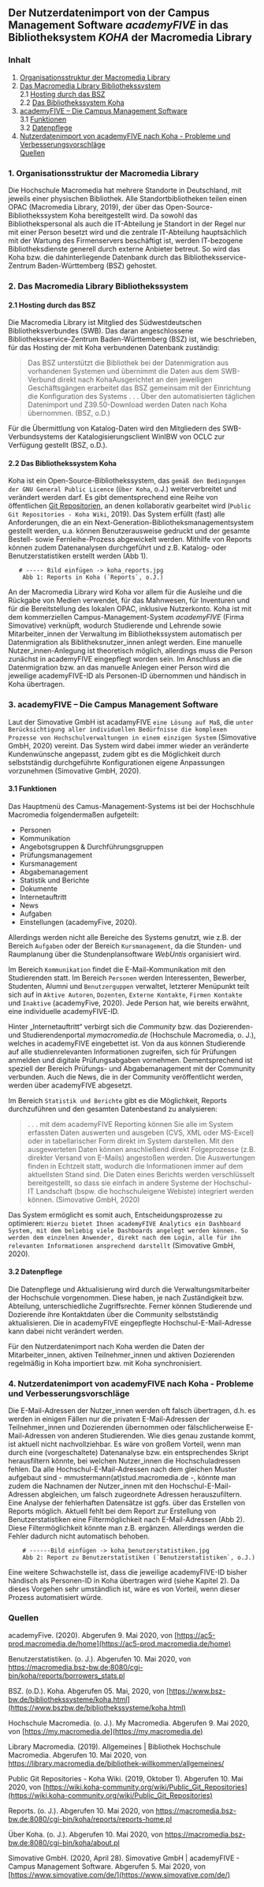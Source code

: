 
## Der Nutzerdatenimport von der Campus Management Software *academyFIVE* in das Bibliotheksystem *KOHA* der Macromedia Library

### Inhalt

1. [Organisationsstruktur der Macromedia Library](#macromedialibrary)  
2. [Das Macromedia Library Bibliothekssystem](#Bibliothekssystem)  
    2.1 [Hosting durch das BSZ](#Hosting)    
    2.2 [Das Bibliothekssystem Koha](#Koha)      
3. [academyFIVE – Die Campus Management Software](#academyFIVE)     
    3.1 [Funktionen](#Funktionen)         
    3.2 [Datenpflege](#Datenpflege)     
4. [Nutzerdatenimport von academyFIVE nach Koha - Probleme und Verbesserungsvorschläge](#Nutzerdatenimport)   
[Quellen](#Quellen) 

### 1. Organisationsstruktur der Macromedia Library <a name="macromedialibrary" /></a>

Die Hochschule Macromedia hat mehrere Standorte in Deutschland, mit jeweils einer physischen Bibliothek. Alle Standortbibliotheken teilen einen OPAC (Macromedia Library, 2019), der über das Open-Source-Bibliothekssystem Koha bereitgestellt wird. Da sowohl das Bibliothekspersonal als auch die IT-Abteilung je Standort in der Regel nur mit einer Person besetzt wird und die zentrale IT-Abteilung hauptsächlich mit der Wartung des Firmenservers beschäftigt ist, werden IT-bezogene Bibliotheksdienste generell durch externe Anbieter betreut. So wird das Koha bzw. die dahinterliegende Datenbank durch das Bibliotheksservice-Zentrum Baden-Württemberg (BSZ) gehostet. 
  
### 2. Das Macromedia Library Bibliothekssystem <a name="Bibliothekssystem" /></a>

#### 2.1 Hosting durch das BSZ <a name="Hosting" /></a>

Die Macromedia Library ist Mitglied des Südwestdeutschen Bibliotheksverbundes (SWB). Das daran angeschlossene Bibliotheksservice-Zentrum Baden-Württemberg (BSZ) ist, wie beschrieben, für das Hosting der mit Koha verbundenen Datenbank zuständig: 

> Das BSZ unterstützt die Bibliothek bei der Datenmigration aus vorhandenen 
> Systemen und übernimmt die Daten aus dem SWB-Verbund direkt nach
> KohaAusgerichtet an den jeweiligen Geschäftsgängen erarbeitet das BSZ 
> gemeinsam mit der Einrichtung die Konfiguration des Systems . . . Über den
> automatisierten täglichen Datenimport und Z39.50-Download werden Daten nach
> Koha übernommen. (BSZ, o.D.) 

Für die Übermittlung von Katalog-Daten wird den Mitgliedern des SWB-Verbundsystems der Katalogisierungsclient WinIBW von OCLC zur Verfügung gestellt (BSZ, o.D.).   
   
#### 2.2 Das Bibliothekssystem Koha <a name="Koha" /></a>

Koha ist ein Open-Source-Bibliothekssystem, das `gemäß den Bedingungen der GNU General Public Licence` (`Über Koha`, o.J.) weiterverbreitet und verändert werden darf. Es gibt dementsprechend eine Reihe von öffentlichen [Git Repositorien](http://git.koha-community.org/gitweb/), an denen kollaborativ gearbeitet wird (`Public Git Repositories - Koha Wiki`, 2019). Das System erfüllt (fast) alle Anforderungen, die an ein Next-Generation-Bibliotheksmanagementsystem gestellt werden, u.a. können Benutzerausweise gedruckt und der gesamte Bestell- sowie Fernleihe-Prozess abgewickelt werden. Mithilfe von Reports können zudem Datenanalysen durchgeführt und z.B. Katalog- oder Benutzerstatistiken erstellt werden (Abb 1).  

       # ----- Bild einfügen -> koha_reports.jpg 
        Abb 1: Reports in Koha (`Reports`, o.J.)

An der Macromedia Library wird Koha vor allem für die Ausleihe und die Rückgabe von Medien verwendet, für das Mahnwesen, für Inventuren und für die Bereitstellung des lokalen OPAC, inklusive Nutzerkonto. Koha ist mit dem kommerziellen Campus-Management-System *academyFIVE* (Firma Simovative) verknüpft, wodurch Studierende und Lehrende sowie Mitarbeiter_innen der Verwaltung im Bibliothekssystem automatisch per Datenmigration als Biblitheksnutzer_innen anlegt werden. Eine manuelle Nutzer_innen-Anlegung ist theoretisch möglich, allerdings muss die Person zunächst in academyFIVE eingepflegt worden sein. Im Anschluss an die Datenmigration bzw. an das manuelle Anlegen einer Person wird die jeweilige academyFIVE-ID als Personen-ID übernommen und händisch in Koha übertragen.

### 3. academyFIVE – Die Campus Management Software <a name="academyFIVE" /></a>

Laut der Simovative GmbH ist acadamyFIVE `eine Lösung auf Maß`, die `unter Berücksichtigung aller individuellen Bedürfnisse die komplexen Prozesse von Hochschulverwaltungen in einem einzigen System` (Simovative GmbH, 2020) vereint.
Das System wird dabei immer wieder an veränderte Kundenwünsche angepasst, zudem gibt es die Möglichkeit durch selbstständig durchgeführte Konfigurationen eigene Anpassungen vorzunehmen (Simovative GmbH, 2020).

#### 3.1 Funktionen  <a name="Funktionen"></a>
   
Das Hauptmenü des Camus-Management-Systems ist bei der Hochschhule Macromedia folgendermaßen aufgeteilt:
- Personen
- Kommunikation
- Angebotsgruppen & Durchführungsgruppen
- Prüfungsmanagement
- Kursmanagement
- Abgabemanagement
- Statistik und Berichte
- Dokumente
- Internetauftritt
- News
- Aufgaben
- Einstellungen (academyFive, 2020). 
        
Allerdings werden nicht alle Bereiche des Systems genutzt, wie z.B. der Bereich `Aufgaben` oder der Bereich `Kursmanagement`, da die Stunden- und Raumplanung über die Stundenplansoftware *WebUntis* organisiert wird.

Im Bereich `Kommunikation` findet die E-Mail-Kommunikation mit den Studierenden statt. Im Bereich `Personen` werden Interessenten, Bewerber, Studenten, Alumni und `Benutzerguppen` verwaltet, letzterer Menüpunkt teilt sich auf in `Aktive Autoren`, `Dozenten`, `Externe Kontakte`, `Firmen Kontakte` und `Inaktive`  (academyFive, 2020). Jede Person hat, wie bereits erwähnt, eine individuelle academyFIVE-ID. 

Hinter „Internetauftritt“ verbirgt sich die *Community* bzw. das Dozierenden- und Studierendenportal *mymacromedia.de* (Hochschule Macromedia, o. J.), welches in academyFIVE eingebettet ist. Von da aus können Studierende auf alle studienrelevanten Informationen zugreifen, sich für Prüfungen anmelden und digitale Prüfungsabgaben vornehmen. Dementsprechend ist speziell der Bereich Prüfungs- und Abgabemanagement mit der Community verbunden. Auch die News, die in der Community veröffentlicht werden, werden über academyFIVE abgesetzt.

Im Bereich `Statistik und Berichte` gibt es die Möglichkeit, Reports durchzuführen und den gesamten Datenbestand zu analysieren:

> . . . mit dem academyFIVE Reporting können Sie alle im System erfassten Daten 
> auswerten und ausgeben (CVS, XML oder MS-Excel) oder in tabellarischer Form 
> direkt im System darstellen. Mit den ausgewerteten Daten können anschließend 
> direkt Folgeprozesse (z.B. direkter Versand von E-Mails) angestoßen werden.
> Die Auswertungen finden in Echtzeit statt, wodurch die Informationen immer auf 
> dem aktuellsten Stand sind. Die Daten eines Berichts werden verschlüsselt
> bereitgestellt, so dass  sie einfach in andere Systeme der Hochschul-IT
> Landschaft (bspw. die hochschuleigene Webiste) integriert werden können.
> (Simovative GmbH, 2020)

Das System ermöglicht es somit auch, Entscheidungsprozesse zu optimieren: `Hierzu bietet Ihnen academyFIVE Analytics ein Dashboard System, mit dem beliebig viele Dashboards angelegt werden können. So werden dem einzelnen Anwender, direkt nach dem Login, alle für ihn relevanten Informationen ansprechend darstellt` (Simovative GmbH, 2020).
   
#### 3.2 Datenpflege <a name="Datenpflege" /></a>

Die Datenpflege und Aktualisierung wird durch die Verwaltungsmitarbeiter der Hochschule vorgenommen. Diese haben, je nach Zuständigkeit bzw. Abteilung, unterschiedliche Zugriffsrechte. Ferner können Studierende und Dozierende ihre Kontaktdaten über die Community selbstständig aktualisieren. Die in academyFIVE eingepflegte Hochschul-E-Mail-Adresse kann dabei nicht verändert werden.

Für den Nutzerdatenimport nach Koha werden die Daten der Mitarbeiter_innen, aktiven Teilnehmer_innen und aktiven Dozierenden regelmäßig in Koha importiert bzw. mit Koha synchronisiert.

### 4. Nutzerdatenimport von academyFIVE nach Koha - Probleme und Verbesserungsvorschläge <a name="Nutzerdatenimport" /></a>

Die E-Mail-Adressen der Nutzer_innen werden oft falsch übertragen, d.h. es werden in einigen Fällen nur die privaten E-Mail-Adressen der Teilnehmer_innen und Dozierenden übernommen oder fälschlicherweise E-Mail-Adressen von anderen Studierenden. Wie dies genau zustande kommt, ist aktuell nicht nachvollziehbar. Es wäre von großem Vorteil, wenn man durch eine (vorgeschaltete) Datenanalyse bzw. ein entsprechendes Skript herausfiltern könnte, bei welchen Nutzer_innen die Hochschuladressen fehlen. Da alle Hochschul-E-Mail-Adressen nach dem gleichen Muster aufgebaut sind - mmustermann(at)stud.macromedia.de -, könnte man zudem die Nachnamen der Nutzer_innen mit den Hochschul-E-Mail-Adressen abgleichen, um falsch zugeordnete Adressen herauszufiltern. Eine Analyse der fehlerhaften Datensätze ist ggfs. über das Erstellen von Reports möglich. Aktuell fehlt bei dem Report zur Erstellung von Benutzerstatistiken  eine Filtermöglichkeit nach E-Mail-Adressen (Abb 2). Diese Filtermöglichkeit könnte man z.B. ergänzen. Allerdings werden die Fehler dadurch nicht automatisch behoben.

        # ------Bild einfügen -> koha_benutzerstatistiken.jpg
        Abb 2: Report zu Benutzerstatistiken (`Benutzerstatistiken`, o.J.) 

Eine weitere Schwachstelle ist, dass die jeweilige academyFIVE-ID bisher händisch als Personen-ID in Koha übertragen wird (siehe Kapitel 2). Da dieses Vorgehen sehr umständlich ist, wäre es von Vorteil, wenn dieser Prozess automatisiert würde. 

### Quellen <a name="Quellen" /></a>

academyFive. (2020). Abgerufen 9. Mai 2020, von [https://ac5-prod.macromedia.de/home](https://ac5-prod.macromedia.de/home)

Benutzerstatistiken. (o. J.). Abgerufen 10. Mai 2020, von https://macromedia.bsz-bw.de:8080/cgi-bin/koha/reports/borrowers_stats.pl

BSZ. (o.D.). Koha. Abgerufen 05. Mai, 2020, von [https://www.bsz-bw.de/bibliothekssysteme/koha.html](https://www.bszbw.de/bibliothekssysteme/koha.html) 

Hochschule Macromedia. (o. J.). My Macromedia. Abgerufen 9. Mai 2020, von [https://my.macromedia.de](https://my.macromedia.de) 

Library Macromedia. (2019). Allgemeines | Bibliothek Hochschule Macromedia. Abgerufen 10. Mai 2020, von https://library.macromedia.de/bibliothek-willkommen/allgemeines/

Public Git Repositories - Koha Wiki. (2019, Oktober 1). Abgerufen 10. Mai 2020, von [https://wiki.koha-community.org/wiki/Public_Git_Repositories](https://wiki.koha-community.org/wiki/Public_Git_Repositories)

Reports. (o. J.). Abgerufen 10. Mai 2020, von https://macromedia.bsz-bw.de:8080/cgi-bin/koha/reports/reports-home.pl

Über Koha. (o. J.). Abgerufen 10. Mai 2020, von https://macromedia.bsz-bw.de:8080/cgi-bin/koha/about.pl

Simovative GmbH. (2020, April 28). Simovative GmbH | academyFIVE - Campus Management Software. Abgerufen 5. Mai 2020, von [https://www.simovative.com/de/](https://www.simovative.com/de/) 




  
